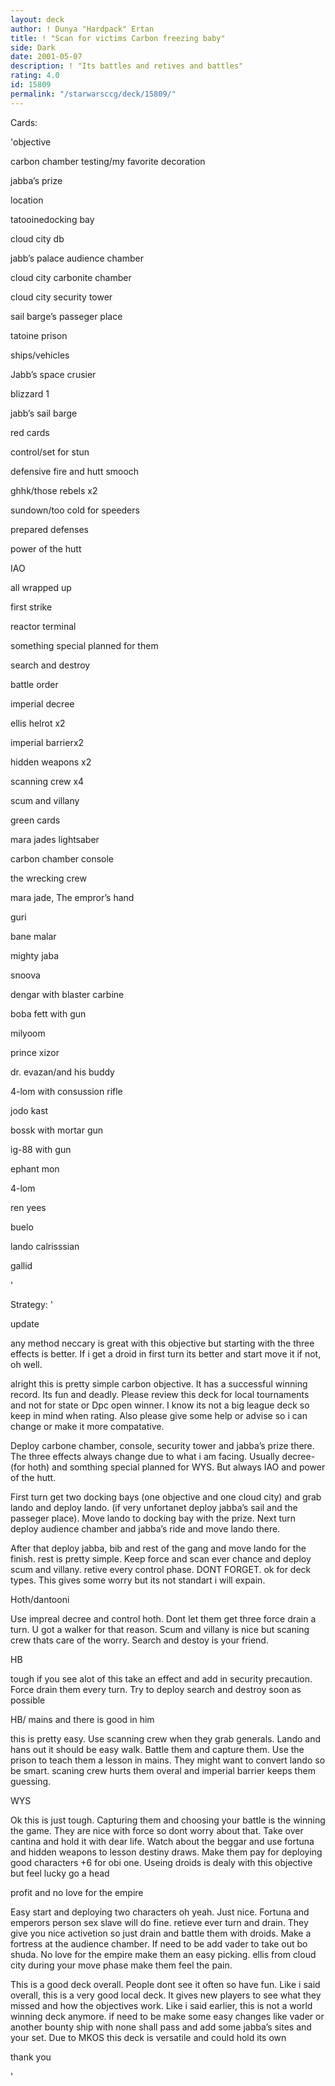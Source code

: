 ```yaml
---
layout: deck
author: ! Dunya "Hardpack" Ertan
title: ! "Scan for victims Carbon freezing baby"
side: Dark
date: 2001-05-07
description: ! "Its battles and retives and battles"
rating: 4.0
id: 15809
permalink: "/starwarsccg/deck/15809/"
---
```

Cards: 

'objective


carbon chamber testing/my favorite decoration

jabba’s prize


location

tatooinedocking bay

cloud city db

jabb’s palace audience chamber

cloud city carbonite chamber

cloud city security tower

sail barge’s passeger place

tatoine prison


ships/vehicles

Jabb’s space crusier

blizzard 1

jabb’s sail barge


red cards

control/set for stun

defensive fire and hutt smooch

ghhk/those rebels x2

sundown/too cold for speeders

prepared defenses

power of the hutt

IAO

all wrapped up

first strike

reactor terminal

something special planned for them

search and destroy

battle order

imperial decree

ellis helrot x2

imperial barrierx2

hidden weapons x2

scanning crew x4

scum and villany


green cards

mara jades lightsaber

carbon chamber console



the wrecking crew

mara jade, The empror’s hand

guri

bane malar

mighty jaba

snoova

dengar with blaster carbine

boba fett with gun

milyoom

prince xizor

dr. evazan/and his buddy

4-lom with consussion rifle

jodo kast

bossk with mortar gun

ig-88 with gun

ephant mon

4-lom

ren yees

buelo

lando calrisssian

gallid



'

Strategy: '

update

any method neccary is great with this objective but starting with the three effects is better. If i get a droid in first turn its better and start move it if not, oh well. 



alright this is pretty simple carbon objective. It has a successful winning record. Its fun and deadly. Please review this deck for local tournaments and not for state or Dpc open winner. I know its not a big league deck so keep in mind when rating. Also please give some help or advise so i can change or make it more compatative.


Deploy carbone chamber, console, security tower and jabba’s prize there. The three effects always change due to what i am facing. Usually decree-(for hoth) and somthing special planned for WYS. But always IAO and power of the hutt.

First turn get two docking bays (one objective and one cloud city) and grab lando and deploy lando. (if very unfortanet deploy jabba’s sail and the passeger place). Move lando to docking bay with the prize. Next turn deploy audience chamber and jabba’s ride and move lando there. 

After that deploy jabba, bib and rest of the gang and move lando for the finish. rest is pretty simple. Keep force and scan ever chance and deploy scum and villany. retive every  control phase. DONT FORGET. ok for deck types. This gives some worry but its not standart i will expain.


Hoth/dantooni


Use impreal decree and control hoth. Dont let them get three force drain a turn. U got a walker for that reason. Scum and villany is nice but scaning crew thats care of the worry. Search and destoy is your friend.


HB


tough if you see alot of this take an effect and add in security precaution. Force drain them every turn. Try to deploy search and destroy soon as possible


HB/ mains and there is good in him


this is pretty easy. Use scanning crew when they grab generals. Lando and hans out it should be easy walk. Battle them and capture them. Use the prison to teach them a lesson in mains. They might want to convert lando so be smart. scaning crew hurts them overal and imperial barrier keeps them guessing.


WYS


Ok this is just tough. Capturing them and choosing your battle is the winning the game. They are nice with force so dont worry about that. Take over cantina and hold it with dear life. Watch about the beggar and use fortuna and hidden weapons to lesson destiny draws. Make them pay for deploying good characters +6 for obi one. Useing droids is dealy with this objective but feel lucky go a head


profit and no love for the empire

Easy start and deploying two characters oh yeah. Just nice. Fortuna and emperors person sex slave will do fine. retieve ever turn and drain. They give you nice activetion so just drain and battle them with droids. Make a fortress at the audience chamber. If need to be add vader to take out bo shuda. No love for the empire make them an easy picking. ellis from cloud city during your move phase make them feel the pain. 



This is a good deck overall. People dont see it often so have fun. Like i said overall, this is a very good local deck. It gives new players to see what they missed and how the objectives work. Like i said earlier, this is not a world winning deck anymore. if need to be make some easy changes like vader or another bounty ship with none shall pass and add some jabba’s sites and your set. Due to MKOS this deck is versatile and could hold its own


thank you

'
